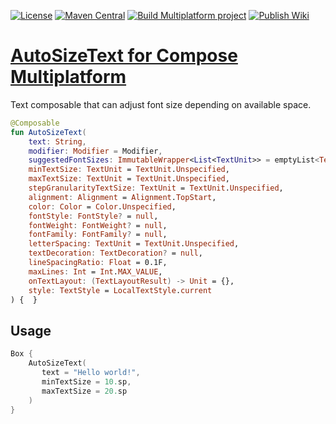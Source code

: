 [![License](https://img.shields.io/badge/License-Apache_2.0-blue.svg)](https://opensource.org/licenses/Apache-2.0)
[![Maven Central](https://img.shields.io/maven-metadata/v.svg?label=maven-central&metadataUrl=https%3A%2F%2Frepo1.maven.org%2Fmaven2%2Fcom%2Fdshatz%2Fcompose-mpp%2Fautosize-text%2Fmaven-metadata.xml)](Version)
[![Build Multiplatform project](https://github.com/KevinnZou/compose-multiplatform-library-template/actions/workflows/build.yml/badge.svg)](https://github.com/KevinnZou/compose-multiplatform-library-template/actions/workflows/build.yml)
[![Publish Wiki](https://github.com/KevinnZou/compose-multiplatform-library-template/actions/workflows/wiki.yml/badge.svg)](https://github.com/KevinnZou/compose-multiplatform-library-template/actions/workflows/wiki.yml)
# [AutoSizeText for Compose Multiplatform](https://github.com/JetBrains/compose-multiplatform)

Text composable that can adjust font size depending on available space.

```kotlin
@Composable
fun AutoSizeText(
    text: String,
    modifier: Modifier = Modifier,
    suggestedFontSizes: ImmutableWrapper<List<TextUnit>> = emptyList<TextUnit>().toImmutableWrapper(),
    minTextSize: TextUnit = TextUnit.Unspecified,
    maxTextSize: TextUnit = TextUnit.Unspecified,
    stepGranularityTextSize: TextUnit = TextUnit.Unspecified,
    alignment: Alignment = Alignment.TopStart,
    color: Color = Color.Unspecified,
    fontStyle: FontStyle? = null,
    fontWeight: FontWeight? = null,
    fontFamily: FontFamily? = null,
    letterSpacing: TextUnit = TextUnit.Unspecified,
    textDecoration: TextDecoration? = null,
    lineSpacingRatio: Float = 0.1F,
    maxLines: Int = Int.MAX_VALUE,
    onTextLayout: (TextLayoutResult) -> Unit = {},
    style: TextStyle = LocalTextStyle.current
) {  }
```

## Usage
```kotlin
Box {
    AutoSizeText(
       text = "Hello world!",
       minTextSize = 10.sp,
       maxTextSize = 20.sp
    )
}
```